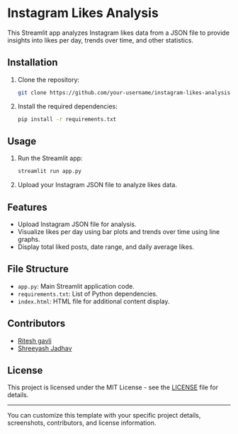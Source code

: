 

# Instagram Likes Analysis

This Streamlit app analyzes Instagram likes data from a JSON file to provide insights into likes per day, trends over time, and other statistics.

## Installation

1. Clone the repository:
   ```bash
   git clone https://github.com/your-username/instagram-likes-analysis.git
   ```

2. Install the required dependencies:
   ```bash
   pip install -r requirements.txt
   ```

## Usage

1. Run the Streamlit app:
   ```bash
   streamlit run app.py
   ```

2. Upload your Instagram JSON file to analyze likes data.

## Features

- Upload Instagram JSON file for analysis.
- Visualize likes per day using bar plots and trends over time using line graphs.
- Display total liked posts, date range, and daily average likes.

## File Structure

- `app.py`: Main Streamlit application code.
- `requirements.txt`: List of Python dependencies.
- `index.html`: HTML file for additional content display.


## Contributors

- [Ritesh gavli](https://github.com/your-username)
- [Shreeyash Jadhav](https://github.com/https://github.com/Shreeyashj)


## License

This project is licensed under the MIT License - see the [LICENSE](LICENSE) file for details.

---

You can customize this template with your specific project details, screenshots, contributors, and license information.

